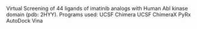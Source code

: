 Virtual Screening of 44 ligands of imatinib analogs with Human Abl kinase domain (pdb: 2HYY).
Programs used:
UCSF Chimera
UCSF ChimeraX
PyRx
AutoDock Vina
